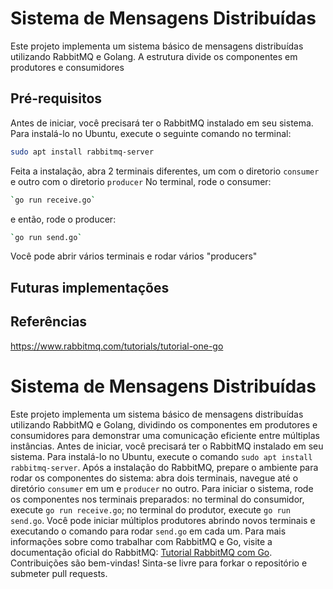 # Sistema de Mensagens Distribuídas

Este projeto implementa um sistema básico de mensagens distribuídas utilizando RabbitMQ e Golang. A estrutura divide os componentes em produtores e consumidores
## Pré-requisitos

Antes de iniciar, você precisará ter o RabbitMQ instalado em seu sistema. Para instalá-lo no Ubuntu, execute o seguinte comando no terminal:

```bash
sudo apt install rabbitmq-server
```

Feita a instalação, abra 2 terminais diferentes, um com o diretorio `consumer` e outro com o diretorio `producer`
No terminal, rode o consumer:
```bash
`go run receive.go` 
```
e então, rode o producer: 
```bash
`go run send.go`
```

Você pode abrir vários terminais e rodar vários "producers"


## Futuras implementações


## Referências
https://www.rabbitmq.com/tutorials/tutorial-one-go


# Sistema de Mensagens Distribuídas

Este projeto implementa um sistema básico de mensagens distribuídas utilizando RabbitMQ e Golang, dividindo os componentes em produtores e consumidores para demonstrar uma comunicação eficiente entre múltiplas instâncias. Antes de iniciar, você precisará ter o RabbitMQ instalado em seu sistema. Para instalá-lo no Ubuntu, execute o comando `sudo apt install rabbitmq-server`. Após a instalação do RabbitMQ, prepare o ambiente para rodar os componentes do sistema: abra dois terminais, navegue até o diretório `consumer` em um e `producer` no outro. Para iniciar o sistema, rode os componentes nos terminais preparados: no terminal do consumidor, execute `go run receive.go`; no terminal do produtor, execute `go run send.go`. Você pode iniciar múltiplos produtores abrindo novos terminais e executando o comando para rodar `send.go` em cada um. Para mais informações sobre como trabalhar com RabbitMQ e Go, visite a documentação oficial do RabbitMQ: [Tutorial RabbitMQ com Go](https://www.rabbitmq.com/tutorials/tutorial-one-go). Contribuições são bem-vindas! Sinta-se livre para forkar o repositório e submeter pull requests.
